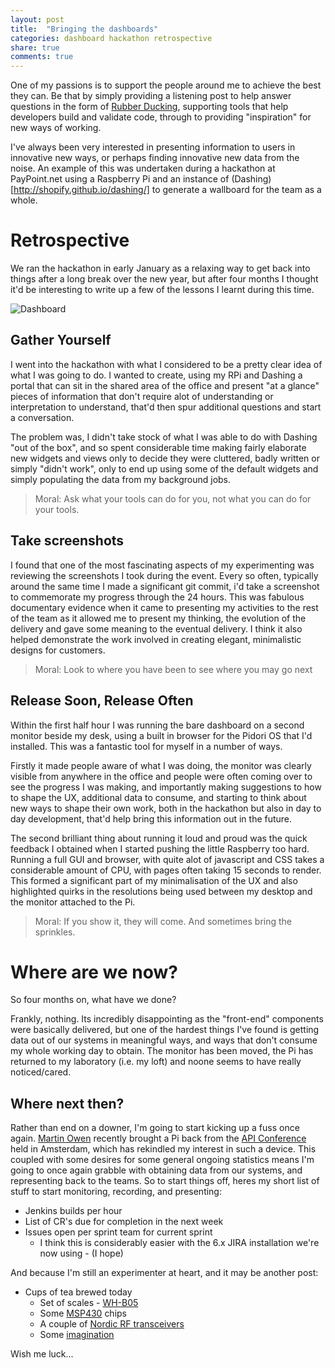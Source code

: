 ```yaml
---
layout: post
title:  "Bringing the dashboards"
categories: dashboard hackathon retrospective
share: true
comments: true
---
```

One of my passions is to support the people around me to achieve the best they can. Be that by simply providing a listening post to help answer questions in the form of [Rubber Ducking](http://en.wikipedia.org/wiki/Rubber_duck_debugging), supporting tools that help developers build and validate code, through to providing "inspiration" for new ways of working.

I've always been very interested in presenting information to users in innovative new ways, or perhaps finding innovative new data from the noise. An example of this was undertaken during
 a hackathon at PayPoint.net using a Raspberry Pi and an instance of (Dashing)[http://shopify.github.io/dashing/] to generate a wallboard for the team as a whole.
 
# Retrospective

We ran the hackathon in early January as a relaxing way to get back into things after a long break over the new year, but after four months I thought it'd be interesting to write up a few of the lessons
I learnt during this time.

![Dashboard](http://static.ow.ly/photos/normal/4dJx5.jpg) 

## Gather Yourself

I went into the hackathon with what I considered to be a pretty clear idea of what I was going to do. I wanted to create, using my RPi and Dashing a portal that can sit in the shared area of the office and present
"at a glance" pieces of information that don't require alot of understanding or interpretation to understand, that'd then spur additional questions and start a conversation.

The problem was, I didn't take stock of what I was able to do with Dashing "out of the box", and so spent considerable time making fairly elaborate new widgets and views only to decide they were cluttered, badly written
or simply "didn't work", only to end up using some of the default widgets and simply populating the data from my background jobs.

> Moral: Ask what your tools can do for you, not what you can do for your tools.

## Take screenshots

I found that one of the most fascinating aspects of my experimenting was reviewing the screenshots I took during the event. Every so often, typically around the same time I made a significant git commit, i'd take a screenshot 
to commemorate my progress through the 24 hours. This was fabulous documentary evidence when it came to presenting my activities to the rest of the team as it allowed me to present my thinking, the evolution of the delivery and
gave some meaning to the eventual delivery. I think it also helped demonstrate the work involved in creating elegant, minimalistic designs for customers.

> Moral: Look to where you have been to see where you may go next

## Release Soon, Release Often

Within the first half hour I was running the bare dashboard on a second monitor beside my desk, using a built in browser for the Pidori OS that I'd installed. This was a fantastic tool for myself in a number of ways.

Firstly it made people aware of what I was doing, the monitor was clearly visible from anywhere in the office and people were often coming over to see the progress I was making, and importantly making suggestions to
how to shape the UX, additional data to consume, and starting to think about new ways to shape their own work, both in the hackathon but also in day to day development, that'd help bring this information out in the future.

The second brilliant thing about running it loud and proud was the quick feedback I obtained when I started pushing the little Raspberry too hard. Running a full GUI and browser, with quite alot of javascript and CSS takes
a considerable amount of CPU, with pages often taking 15 seconds to render. This formed a significant part of my minimalisation of the UX and also highlighted quirks in the resolutions being used between my desktop and the
monitor attached to the Pi.

> Moral: If you show it, they will come. And sometimes bring the sprinkles.

# Where are we now?

So four months on, what have we done?

Frankly, nothing. Its incredibly disappointing as the "front-end" components were basically delivered, but one of the hardest things I've found is getting data out of our systems in meaningful ways, and ways that don't consume my whole working day to obtain. The monitor has been moved, the Pi has returned to my laboratory (i.e. my loft) and noone seems to have really noticed/cared.

## Where next then?

Rather than end on a downer, I'm going to start kicking up a fuss once again. [Martin Owen](https://twitter.com/meadicus) recently brought a Pi back from the [API Conference](http://www.apistrategyconference.com/2014Amsterdam/) held in Amsterdam, which has rekindled my interest in such a device. This coupled with some desires for some general ongoing statistics means I'm going to once again grabble with obtaining data from our systems, and representing 
back to the teams. So to start things off, heres my short list of stuff to start monitoring, recording, and presenting:

* Jenkins builds per hour
* List of CR's due for completion in the next week
* Issues open per sprint team for current sprint
    * I think this is considerably easier with the 6.x JIRA installation we're now using - (I hope)

And	because I'm still an experimenter at heart, and it may be another post:

* Cups of tea brewed today
    * Set of scales - [WH-B05](http://www.amazon.com/WH-B05-Portable-Electronic-Digital-Kitchen/dp/B00B191BSE)
	* Some [MSP430](http://www.ti.com/lsds/ti/microcontroller/16-bit_msp430/overview.page) chips
	* A couple of [Nordic RF transceivers](https://www.nordicsemi.com/kor/node_176/2.4GHz-RF/nRF24L01P)
	* Some [imagination](http://sites.psu.edu/reshmajblog/wp-content/uploads/sites/885/2013/04/spongebob-imagination.jpg)
	
Wish me luck...